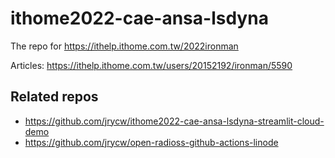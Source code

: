 # ithome2022-cae-ansa-lsdyna
The repo for https://ithelp.ithome.com.tw/2022ironman

Articles: https://ithelp.ithome.com.tw/users/20152192/ironman/5590

## Related repos
* https://github.com/jrycw/ithome2022-cae-ansa-lsdyna-streamlit-cloud-demo
* https://github.com/jrycw/open-radioss-github-actions-linode
